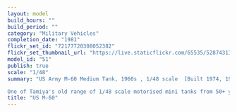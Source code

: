 ```yaml
---
layout: model
build_hours: ""
build_period: ""
category: "Military Vehicles"
completion_date: "1981"
flickr_set_id: "72177720308052382"
flickr_set_thumbnail_url: "https://live.staticflickr.com/65535/52874313825_d55be4de92_m.jpg"
model_id: "51"
publish: true
scale: "1/48"
summary: "US Army M-60 Medium Tank, 1960s , 1/48 scale  [Built 1974, 1980-81]

One of Tamiya's old range of 1/48 scale motorised mini tanks from 50+ years ago. I went to some effort to improve the model with extra detail and lower hull corrections. The first set of rubber tracks perished by the late 80s. Tamiya kindly provided a new set, and they remain intact after 30+ years thanks to leaving them unpainted."
title: "US M-60"
---
```




